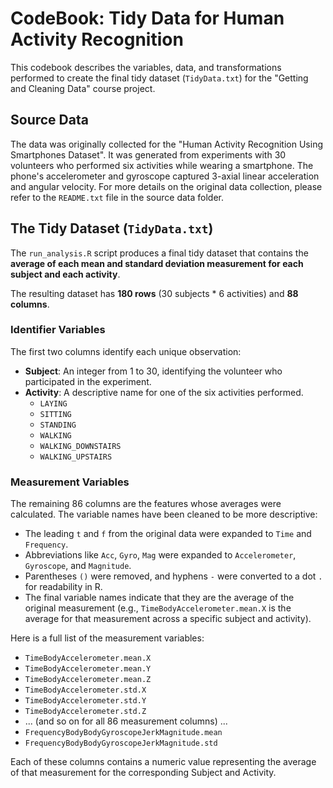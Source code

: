 # CodeBook: Tidy Data for Human Activity Recognition

This codebook describes the variables, data, and transformations performed to create the final tidy dataset (`TidyData.txt`) for the "Getting and Cleaning Data" course project.

## Source Data

The data was originally collected for the "Human Activity Recognition Using Smartphones Dataset". It was generated from experiments with 30 volunteers who performed six activities while wearing a smartphone. The phone's accelerometer and gyroscope captured 3-axial linear acceleration and angular velocity. For more details on the original data collection, please refer to the `README.txt` file in the source data folder.

## The Tidy Dataset (`TidyData.txt`)

The `run_analysis.R` script produces a final tidy dataset that contains the **average of each mean and standard deviation measurement for each subject and each activity**.

The resulting dataset has **180 rows** (30 subjects * 6 activities) and **88 columns**.

### Identifier Variables

The first two columns identify each unique observation:

* **Subject**: An integer from 1 to 30, identifying the volunteer who participated in the experiment.
* **Activity**: A descriptive name for one of the six activities performed.
    * `LAYING`
    * `SITTING`
    * `STANDING`
    * `WALKING`
    * `WALKING_DOWNSTAIRS`
    * `WALKING_UPSTAIRS`

### Measurement Variables

The remaining 86 columns are the features whose averages were calculated. The variable names have been cleaned to be more descriptive:

* The leading `t` and `f` from the original data were expanded to `Time` and `Frequency`.
* Abbreviations like `Acc`, `Gyro`, `Mag` were expanded to `Accelerometer`, `Gyroscope`, and `Magnitude`.
* Parentheses `()` were removed, and hyphens `-` were converted to a dot `.` for readability in R.
* The final variable names indicate that they are the average of the original measurement (e.g., `TimeBodyAccelerometer.mean.X` is the average for that measurement across a specific subject and activity).

Here is a full list of the measurement variables:

* `TimeBodyAccelerometer.mean.X`
* `TimeBodyAccelerometer.mean.Y`
* `TimeBodyAccelerometer.mean.Z`
* `TimeBodyAccelerometer.std.X`
* `TimeBodyAccelerometer.std.Y`
* `TimeBodyAccelerometer.std.Z`
* ... (and so on for all 86 measurement columns) ...
* `FrequencyBodyBodyGyroscopeJerkMagnitude.mean`
* `FrequencyBodyBodyGyroscopeJerkMagnitude.std`

Each of these columns contains a numeric value representing the average of that measurement for the corresponding Subject and Activity.
